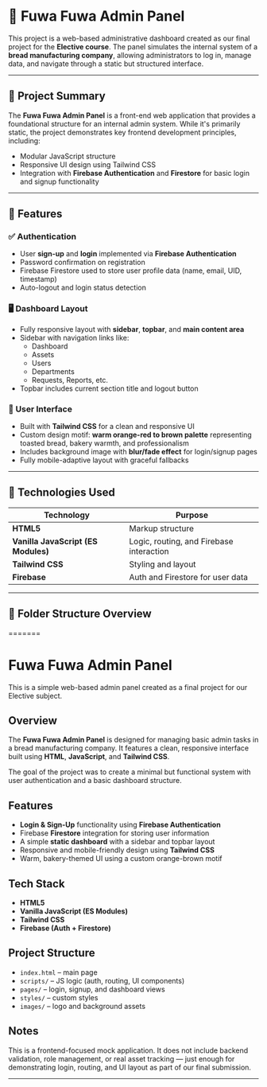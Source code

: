 
# 🥖 Fuwa Fuwa Admin Panel

This project is a web-based administrative dashboard created as our final project for the **Elective course**. The panel simulates the internal system of a **bread manufacturing company**, allowing administrators to log in, manage data, and navigate through a static but structured interface.

---

## 🚀 Project Summary

The **Fuwa Fuwa Admin Panel** is a front-end web application that provides a foundational structure for an internal admin system. While it's primarily static, the project demonstrates key frontend development principles, including:

- Modular JavaScript structure
- Responsive UI design using Tailwind CSS
- Integration with **Firebase Authentication** and **Firestore** for basic login and signup functionality

---

## 🔐 Features

### ✅ Authentication
- User **sign-up** and **login** implemented via **Firebase Authentication**
- Password confirmation on registration
- Firebase Firestore used to store user profile data (name, email, UID, timestamp)
- Auto-logout and login status detection

### 🖥️ Dashboard Layout
- Fully responsive layout with **sidebar**, **topbar**, and **main content area**
- Sidebar with navigation links like:
  - Dashboard
  - Assets
  - Users
  - Departments
  - Requests, Reports, etc.
- Topbar includes current section title and logout button

### 🎨 User Interface
- Built with **Tailwind CSS** for a clean and responsive UI
- Custom design motif: **warm orange-red to brown palette** representing toasted bread, bakery warmth, and professionalism
- Includes background image with **blur/fade effect** for login/signup pages
- Fully mobile-adaptive layout with graceful fallbacks

---

## 🧰 Technologies Used

| Technology | Purpose |
|------------|---------|
| **HTML5** | Markup structure |
| **Vanilla JavaScript (ES Modules)** | Logic, routing, and Firebase interaction |
| **Tailwind CSS** | Styling and layout |
| **Firebase** | Auth and Firestore for user data |

---

## 📁 Folder Structure Overview
=======
# Fuwa Fuwa Admin Panel

This is a simple web-based admin panel created as a final project for our Elective subject.

## Overview

The **Fuwa Fuwa Admin Panel** is designed for managing basic admin tasks in a bread manufacturing company. It features a clean, responsive interface built using **HTML**, **JavaScript**, and **Tailwind CSS**.

The goal of the project was to create a minimal but functional system with user authentication and a basic dashboard structure.

## Features

- **Login & Sign-Up** functionality using **Firebase Authentication**
- Firebase **Firestore** integration for storing user information
- A simple **static dashboard** with a sidebar and topbar layout
- Responsive and mobile-friendly design using **Tailwind CSS**
- Warm, bakery-themed UI using a custom orange-brown motif

## Tech Stack

- **HTML5**
- **Vanilla JavaScript (ES Modules)**
- **Tailwind CSS**
- **Firebase (Auth + Firestore)**

## Project Structure

- `index.html` – main page
- `scripts/` – JS logic (auth, routing, UI components)
- `pages/` – login, signup, and dashboard views
- `styles/` – custom styles
- `images/` – logo and background assets

## Notes

This is a frontend-focused mock application. It does not include backend validation, role management, or real asset tracking — just enough for demonstrating login, routing, and UI layout as part of our final submission.

---


